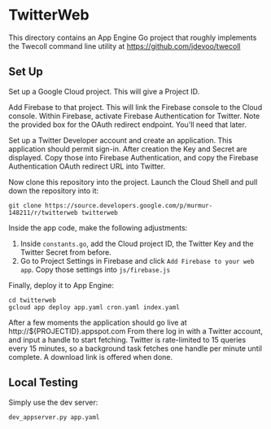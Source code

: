# TwitterWeb

This directory contains an App Engine Go project that roughly implements the Twecoll command line utility at
https://github.com/jdevoo/twecoll

## Set Up

Set up a Google Cloud project.  This will give a Project ID.

Add Firebase to that project.  This will link the Firebase console to the Cloud console.  Within Firebase,
activate Firebase Authentication for Twitter.  Note the provided box for the OAuth redirect endpoint.  You'll
need that later.

Set up a Twitter Developer account and create an application. This application should permit sign-in.  After
creation the Key and Secret are displayed.  Copy those into Firebase Authentication, and copy the Firebase
Authentication OAuth redirect URL into Twitter.

Now clone this repository into the project.  Launch the Cloud Shell and pull down the repository into it:

    git clone https://source.developers.google.com/p/murmur-148211/r/twitterweb twitterweb

Inside the app code, make the following adjustments:

1.  Inside `constants.go`, add the Cloud project ID, the Twitter Key and the Twitter Secret from before.
1.  Go to Project Settings in Firebase and click `Add Firebase to your web app`.  Copy those settings into
    `js/firebase.js` 

Finally, deploy it to App Engine:

    cd twitterweb
    gcloud app deploy app.yaml cron.yaml index.yaml

After a few moments the application should go live at http://${PROJECTID}.appspot.com  From there log in with a Twitter account,
and input a handle to start fetching.  Twitter is rate-limited to 15 queries every 15 minutes, so a
background task fetches one handle per minute until complete.  A download link is offered when done.

## Local Testing

Simply use the dev server:

    dev_appserver.py app.yaml